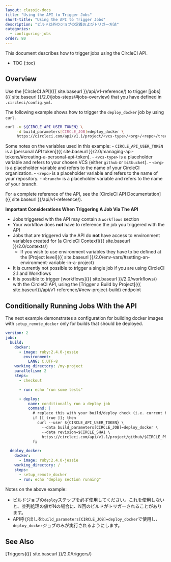```yaml
---
layout: classic-docs
title: "Using the API to Trigger Jobs"
short-title: "Using the API to Trigger Jobs"
description: "ビルド以外のジョブの定義およびトリガー方法"
categories:
  - configuring-jobs
order: 80
---
```

This document describes how to trigger jobs using the CircleCI API.

- TOC {:toc}

## Overview

Use the [CircleCI API]({{ site.baseurl }}/api/v1-reference/) to trigger [jobs]({{ site.baseurl }}/2.0/jobs-steps/#jobs-overview) that you have defined in `.circleci/config.yml`.

The following example shows how to trigger the `deploy_docker` job by using `curl`.

```bash
curl -u ${CIRCLE_API_USER_TOKEN} \
     -d build_parameters[CIRCLE_JOB]=deploy_docker \
     https://circleci.com/api/v1.1/project/<vcs-type>/<org>/<repo>/tree/<branch>
```

Some notes on the variables used in this example: - `CIRCLE_API_USER_TOKEN` is a [personal API token]({{ site.baseurl }}/2.0/managing-api-tokens/#creating-a-personal-api-token). - `<vcs-type>` is a placeholder variable and refers to your chosen VCS (either `github` or `bitbucket`). - `<org>` is a placeholder variable and refers to the name of your CircleCI organization. - `<repo>` is a placeholder variable and refers to the name of your repository. - `<branch>` is a placeholder variable and refers to the name of your branch.

For a complete reference of the API, see the [CircleCI API Documentation]({{ site.baseurl }}/api/v1-reference/).

**Important Considerations When Triggering A Job Via The API**

- Jobs triggered with the API may contain a `workflows` section
- Your workflow does **not** have to reference the job you triggered with the API
- Jobs that are triggered via the API do **not** have access to environment variables created for [a CircleCI Context]({{ site.baseurl }}/2.0/contexts/) 
    - If you wish to use environment variables they have to be defined at the [Project level]({{ site.baseurl }}/2.0/env-vars/#setting-an-environment-variable-in-a-project)
- It is currently not possible to trigger a single job if you are using CircleCI 2.1 and Workflows
- It is possible to trigger [workflows]({{ site.baseurl }}/2.0/workflows/) with the CircleCI API, using the [Trigger a Build by Project]({{ site.baseurl}}/api/v1-reference/#new-project-build) endpoint

## Conditionally Running Jobs With the API

The next example demonstrates a configuration for building docker images with `setup_remote_docker` only for builds that should be deployed.

```yaml
version: 2
jobs:
  build:
    docker:
      - image: ruby:2.4.0-jessie
        environment:
          LANG: C.UTF-8
    working_directory: /my-project
    parallelism: 2
    steps:
      - checkout

      - run: echo "run some tests"

      - deploy:
          name: conditionally run a deploy job
          command: |
            # replace this with your build/deploy check (i.e. current branch is "release")
            if [[ true ]]; then
              curl --user ${CIRCLE_API_USER_TOKEN} \
                --data build_parameters[CIRCLE_JOB]=deploy_docker \
                --data revision=$CIRCLE_SHA1 \
                https://circleci.com/api/v1.1/project/github/$CIRCLE_PROJECT_USERNAME/$CIRCLE_PROJECT_REPONAME/tree/$CIRCLE_BRANCH
            fi

  deploy_docker:
    docker:
      - image: ruby:2.4.0-jessie
    working_directory: /
    steps:
      - setup_remote_docker
      - run: echo "deploy section running"
```

Notes on the above example:

- ビルドジョブの`deploy`ステップを必ず使用してください。これを使用しないと、並列処理の値がNの場合に、N回のビルドがトリガーされることがあります。
- API呼び出しを`build_parameters[CIRCLE_JOB]=deploy_docker`で使用し、`deploy_docker`ジョブのみが実行されるようにします。

## See Also

[Triggers]({{ site.baseurl }}/2.0/triggers/)